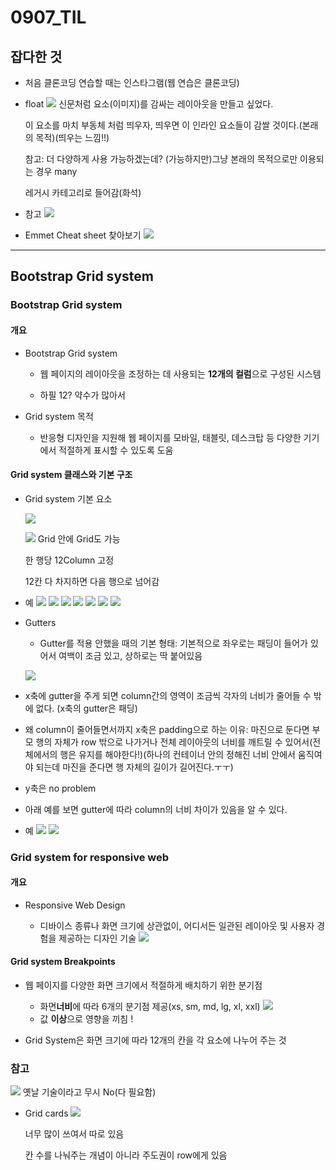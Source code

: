 # 0907_TIL

## 잡다한 것

- 처음 클론코딩 연습할 때는 인스타그램(웹 연습은 클론코딩)

- float
  ![](0907_assets/2023-09-07-09-52-04-image.png)
  신문처럼 요소(이미지)를 감싸는 레이아웃을 만들고 싶었다.
  
  이 요소를 마치 부동체 처럼 띄우자, 띄우면 이 인라인 요소들이 감쌀 것이다.(본래의 목적)(띄우는 느낌!!)
  
  참고: 더 다양하게 사용 가능하겠는데? (가능하지만)그냥 본래의 목적으로만 이용되는 경우 many
  
  레거시 카테고리로 들어감(화석)

- 참고
  ![](0907_assets/2023-09-07-10-37-32-image.png)

- Emmet Cheat sheet 찾아보기
  ![](0907_assets/2023-09-07-21-38-07-image.png)

---

## Bootstrap Grid system

### Bootstrap Grid system

#### 개요

- Bootstrap Grid system
  
  - 웹 페이지의 레이아웃을 조정하는 데 사용되는 **12개의 컬럼**으로 구성된 시스템
  
  - 하필 12? 약수가 많아서

- Grid system 목적
  
  - 반응형 디자인을 지원해 웹 페이지를 모바일, 태블릿, 데스크탑 등 다양한 기기에서 적절하게 표시할 수 있도록 도움

#### Grid system 클래스와 기본 구조

- Grid system 기본 요소
  
  ![](0907_assets/2023-09-07-08-38-14-image.png)
  
  ![](0907_assets/2023-09-07-08-38-39-image.png)
  Grid 안에 Grid도 가능
  
  한 행당 12Column 고정
  
  12칸 다 차지하면 다음 행으로 넘어감

- 예
  ![](0907_assets/2023-09-07-08-39-21-image.png)
  ![](0907_assets/2023-09-07-08-39-33-image.png)
  ![](0907_assets/2023-09-07-08-39-42-image.png)
  ![](0907_assets/2023-09-07-08-39-52-image.png)
  ![](0907_assets/2023-09-07-09-36-56-image.png)
  ![](0907_assets/2023-09-07-08-40-03-image.png)
  ![](0907_assets/2023-09-07-08-40-13-image.png)

- Gutters
  
  - Gutter를 적용 안했을 때의 기본 형태: 기본적으로 좌우로는 패딩이 들어가 있어서 여백이 조금 있고, 상하로는 딱 붙어있음

  ![](0907_assets/2023-09-07-08-40-36-image.png)

- x축에 gutter을 주게 되면 column간의  영역이 조금씩 각자의 너비가 줄어들 수 밖에 없다. (x축의 gutter은 패딩)

- 왜 column이 줄어들면서까지 x축은 padding으로 하는 이유: 마진으로 둔다면 부모 행의 자체가 row 밖으로 나가거나 전체 레이아웃의 너비를 깨트릴 수 있어서(전체에서의 행은 유지를 해야한다!)(하나의 컨테이너 안의  정해진 너비 안에서 움직여야 되는데 마진을 준다면 행 자체의 길이가 길어진다.ㅜㅜ)

- y축은 no problem

- 아래 예를 보면 gutter에 따라 column의 너비 차이가 있음을 알 수 있다.

- 예
  ![](0907_assets/2023-09-07-08-41-00-image.png)
  ![](0907_assets/2023-09-07-08-41-13-image.png)

### Grid system for responsive web

#### 개요

- Responsive Web Design
  
  - 디바이스 종류나 화면 크기에 상관없이, 어디서든 일관된 레이아웃 및 사용자 경험을 제공하는 디자인 기술
    ![](0907_assets/2023-09-07-08-42-18-image.png)

#### Grid system Breakpoints

- 웹 페이지를 다양한 화면 크기에서 적절하게 배치하기 위한 분기점
  
  - 화면**너비**에 따라 6개의 분기점 제공(xs, sm, md, lg, xl, xxl)
    ![](0907_assets/2023-09-07-08-43-28-image.png)
  - 값 **이상**으로 영향을 끼침 !

- Grid System은 화면 크기에 따라 12개의 칸을 각 요소에 나누어 주는 것

### 참고

![](0907_assets/2023-09-07-10-46-53-image.png)
옛날 기술이라고 무시 No(다 필요함)

- Grid cards
  ![](0907_assets/2023-09-07-10-49-26-image.png)
  
  너무 많이 쓰여서 따로 있음
  
  칸 수를 나눠주는 개념이 아니라 주도권이 row에게 있음

    
